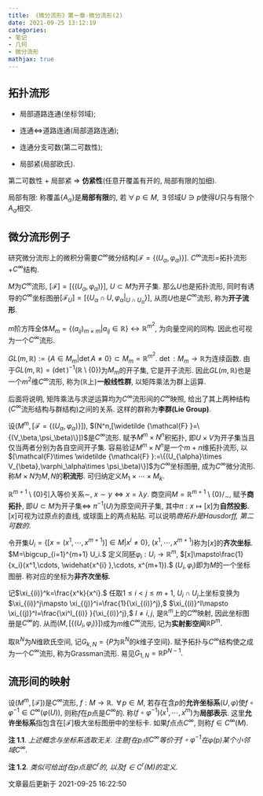 ```yaml
---
title: 《微分流形》第一章-微分流形(2)
date: 2021-09-25 13:12:19
categories: 
- 笔记
- 几何
- 微分流形
mathjax: true
---
```


拓扑流形
--------

-   局部道路连通(坐标邻域);

-   连通$\Leftrightarrow$道路连通(局部道路连通);

-   连通分支可数(第二可数性);

-   局部紧(局部欧氏).

第二可数性 + 局部紧 $\Rightarrow$ **仿紧性**(任意开覆盖有开的,
局部有限的加细).

局部有限: 称覆盖$\{A_\alpha\}$是**局部有限**的, 若$\,\forall\,p\in M,$
$\,\exists\,$邻域$U\ni p$使得$U$只与有限个$A_\alpha$相交.

微分流形例子
------------

研究微分流形上的微积分需要$C^\infty$微分结构$[\mathcal{F}=\{(U_\alpha,\varphi_\alpha)\}].$
$C^\infty$流形=拓扑流形+$C^\infty$结构.

$M$为$C^\infty$流形, $[\mathcal{F}]=[\{(U_\alpha,\varphi_\alpha)\}],$
$U\subset M$为开子集. 那么$U$也是拓扑流形,
同时有诱导的$C^\infty$坐标图册$[\mathcal{F}_U]=[\{U_\alpha\cap U,\varphi_\alpha|_{U\cap U_\alpha}\}]$,
从而$U$也是$C^\infty$流形, 称为**开子流形**.

$m$阶方阵全体$M_m=\{(a_{ij})_{m\times m}|a_{ij}\in \mathbb{R}\}\leftrightarrow \mathbb{R}^{m^2},$
为向量空间的同构. 因此也可视为一个$C^\infty$流形.

$GL(m,\mathbb{R}):=\{A\in M_{m}|\det A\neq 0\}\subset M_m=\mathbb{R}^{m^2}.$
$\det:M_m\rightarrow \mathbb{R}$为连续函数.
由于$GL(m,\mathbb{R})=(\det)^{-1}(\mathbb{R}\setminus \{0\})$为$M_m$的开子集,
它是开子流形. 因此$GL(m,\mathbb{R})$也是一个$m^2$维$C^\infty$流形,
称为($\mathbb{R}$上)**一般线性群**, 以矩阵乘法为群上运算.

后面将说明, 矩阵乘法与求逆运算均为$C^\infty$流形间的$C^\infty$映照,
给出了其上两种结构($C^\infty$流形结构与群结构)之间的关系.
这样的群称为**李群(Lie Group)**.

设$(M^m,[\mathcal{F}=\{(U_{\alpha},\varphi_\alpha)\}]),$
$(N^n,[\widetilde {\mathcal{F} }=\{(V_\beta,\psi_\beta)\}])$是$C^\infty$流形.
赋予$M^m\times N^n$积拓扑,
即$U\times V$为开子集当且仅当两者分别为各自空间开子集.
容易验证$M^m\times N^n$是一个$m+n$维拓扑流形,
以$[\mathcal{F}\times \widetilde {\mathcal{F} }:=\{(U_{\alpha}\times V_{\beta},\varphi_\alpha\times \psi_\beta)\}]$为$C^\infty$坐标图册,
成为$C^\infty$微分流形. 称$M\times N$为$M,N$的**积流形**.
可归纳定义$M_1\times\cdots\times M_k.$

$\mathbb{R}^{m+1}\setminus \{0\}$引入等价关系$\sim,$
$x\sim y\Leftrightarrow x=\lambda y.$
商空间$M=\mathbb{R}^{m+1}\setminus\{0\}/_\sim,$ 赋予**商拓扑**,
即$U\subset M$为开子集$\Leftrightarrow$ $\pi^{-1}(U)$为原空间开子集,
其中$\pi:x\mapsto [x]$为**自然投影**. $[x]$可视为过原点的直线,
或球面上的两点粘贴. 可以说明*商拓扑是Hausdorff, 第二可数的*.

令开集$U_i=\{[x=(x^1,\cdots,x^{m+1})]\in M|x^i\neq 0\},$
$(x^1,\cdots,x^{m+1})$称为$[x]$的**齐次坐标**.
$M=\bigcup_{i=1}^{m+1} U_i.$
定义同胚$\varphi_i:U_i\rightarrow \mathbb{R}^m,$
$[x]\mapsto\frac{1}{x_i}(x^1,\cdots, \widehat{x^{i} },\cdots, x^{m+1}).$
$(U_i,\varphi_i)$即为$M$的一个坐标图册. 称对应的坐标为**非齐次坐标**.

记$\xi_{(i)}^k=\frac{x^k}{x^i}.$ 任取$1\le i<j\le m+1,$
$U_i\cap U_j$上坐标变换为$\xi_{(i)}^j\mapsto \xi_{(j)}^i=\frac{1}{\xi_{(i)}^j},$
$\xi_{(i)}^l\mapsto \xi_{(j)}^l=\frac{\xi^l_{(i)} }{\xi_{(i)}^j},$
$l\neq i,j,$ 是$\mathbb{R}^m$上的$C^\infty$映射,
因此坐标图册是$C^\infty$的.
从而$(M,[\{(U_i,\varphi_i)\}])$成为$m$维$C^\infty$流形,
记为**实射影空间**$\mathbb{R}\mathrm{P}^m.$

取$\mathbb{R}^N$为$N$维欧氏空间,
记$G_{k,N}=\{\text{$P$为$\mathbb{R}^N$的$k$维子空间}\}.$
赋予拓扑与$C^\infty$结构使之成为一个$C^\infty$流形, 称为Grassman流形.
易见$G_{1,N}=\mathbb{R}\mathrm{P}^{N-1}.$

流形间的映射
------------

设$(M^m,[\mathcal{F}])$是$C^\infty$流形, $f:M\rightarrow \mathbb{R}.$
$\,\forall\,p\in M,$
若存在含$p$的**允许坐标系**$(U,\varphi)$使$f\circ \varphi^{-1}\in C^\infty(\varphi(U)),$
则称$f$在$p$点是$C^\infty$的.
称$(f\circ \varphi^{-1})(x^1,\cdots,x^m)$为**局部表示**.
这里**允许坐标系**指包含在$[\mathcal{F}]$极大坐标图册中的坐标卡.
如果$f$点点$C^\infty,$ 则称$f\in C^\infty(M).$

**注 1.1**. *上述概念与坐标系选取无关. 注意$f$在$p$点$C^\infty$等价于$f\circ \varphi^{-1}$在$\varphi(p)$某个小邻域$C^\infty.$* 

**注 1.2**. *类似可给出$f$在$p$点是$C^r$的, 以及$f\in C^r(M)$的定义.* 

文章最后更新于 2021-09-25 16:22:50 
